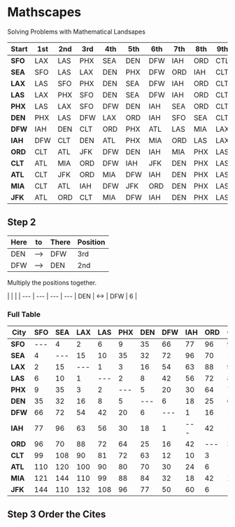 # Mathscapes
Solving Problems with Mathematical Landsapes 

   Start|   1st | 2nd | 3rd | 4th | 5th | 6th | 7th | 8th | 9th | 10th | 11th | 12th | 
         --- | --- | --- | --- | --- | --- | --- | --- | --- | --- | --- | --- | --- |
     __SFO__ | LAX | LAS | PHX | SEA | DEN | DFW | IAH | ORD | CTL | ATL | MIA | JFK | 
     __SEA__ | SFO | LAS | LAX | DEN | PHX | DFW | ORD | IAH | CLT | ATL | JFK | MIA | 
     __LAX__ | LAS | SFO | PHX | DEN | SEA | DFW | IAH | ORD | CLT | ATL | MIA | JFK |
     __LAS__ | LAX | PHX | SFO | DEN | SEA | DFW | IAH | ORD | CLT | ATL | MIA | JFK | 
     __PHX__ | LAS | LAX | SFO | DFW | DEN | IAH | SEA | ORD | CLT | ATL | MIA | JFK |
     __DEN__ | PHX | LAS | DFW | LAX | ORD | IAH | SFO | SEA | CLT | ATL | JFK | MIA | 
     __DFW__ | IAH | DEN | CLT | ORD | PHX | ATL | LAS | MIA | LAX | JFK | SFO | SEA |
     __IAH__ | DFW | CLT | DEN | ATL | PHX | MIA | ORD | LAS | LAX | JFK | SFO | SEA | 
     __ORD__ | CLT | ATL | JFK | DFW | DEN | IAH | MIA | PHX | LAS | SEA | LAX | SFO |
     __CLT__ | ATL | MIA | ORD | DFW | IAH | JFK | DEN | PHX | LAS | LAX | SFO | SEA |
     __ATL__ | CLT | JFK | ORD | MIA | DFW | IAH | DEN | PHX | LAS | LAX | SFO | SEA |
     __MIA__ | CLT | ATL | IAH | DFW | JFK | ORD | DEN | PHX | LAS | LAX | SFO | SEA |
     __JFK__ | ATL | ORD | CLT | MIA | DFW | IAH | DEN | PHX | LAS | SEA | LAX | SFO |
     
## Step 2

Here | to | There | Position  |
--- | --- | --- | --- |
DEN | --> | DFW | 3rd |
DFW | --> | DEN | 2nd |

Multiply the positions together.

   |   |   |   |
--- | --- | --- | --- |
 DEN | <-> | DFW | 6 |
 
### Full Table

City    | SFO | SEA | LAX | LAS | PHX | DEN | DFW | IAH | ORD | CLT | ATL | MIA | JFK | 
| ---   | --- | --- | --- | --- | --- | --- | --- | --- | --- | --- | --- | --- | --- |
__SFO__ | --- | 4   | 2   | 6   | 9   | 35  | 66  | 77  | 96  | 99  | 110 | 121 | 144 |
__SEA__ | 4   | --- | 15  | 10  | 35  | 32  | 72  | 96  | 70  | 108 | 120 | 144 | 110 |
__LAX__ | 2   | 15  | --- | 1   | 3   | 16  | 54  | 63  | 88  | 90  | 100 | 110 | 132 |
__LAS__ | 6   | 10  | 1   | --- | 2   | 8   | 42  | 56  | 72  | 81  | 90  | 99  | 108 |
__PHX__ | 9   | 35  | 3   | 2   | --- | 5   | 20  | 30  | 64  | 72  | 80  | 88  | 96  | 
__DEN__ | 35  | 32  | 16  | 8   | 5   | --- | 6   | 18  | 25  | 63  | 70  | 84  | 77  | 
__DFW__ | 66  | 72  | 54  | 42  | 20  | 6   | --- | 1   | 16  | 12  | 30  | 32  | 50  | 
__IAH__ | 77  | 96  | 63  | 56  | 30  | 18  | 1   | --- | 42  | 10  | 24  | 18  | 60  | 
__ORD__ | 96  | 70  | 88  | 72  | 64  | 25  | 16  | 42  | --- | 3   | 6   | 42  | 6   |
__CLT__ | 99  | 108 | 90  | 81  | 72  | 63  | 12  | 10  | 3   | --- | 1   | 2   | 18  |
__ATL__ | 110 | 120 | 100 | 90  | 80  | 70  | 30  | 24  | 6   | 1   | --- | 8   | 2   |
__MIA__ | 121 | 144 | 110 | 99  | 88  | 84  | 32  | 18  | 42  | 2   | 8   | --- | 20  | 
__JFK__ | 144 | 110 | 132 | 108 | 96  | 77  | 50  | 60  | 6   | 18  | 2   | 20  | --- | 


## Step 3 Order the Cites
